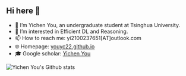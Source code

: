 ## Hi here 👋
<!--![visitors](https://komarev.com/ghpvc/?username=youyc22)-->
- 🌱 I’m Yichen You, an undergraduate student at Tsinghua University.
- 🔭 I’m interested in Efficient DL and Reasoning.
- 📫 How to reach me: yi2100237651[AT]outlook.com
- 🌐 Homepage: [youyc22.github.io](https://youyc22.github.io)
- 🎓 Google scholar: [Yichen You](https://scholar.google.com/citations?user=Hzg5gXYAAAAJ)
<!--- 💻 I'm a member of the Software Department of THUEE, responsible for leading the front-end of eesast.com.-->

<!--### :bar_chart: Metrics!-->

![Yichen You's Github stats](https://github-readme-stats.vercel.app/api?username=youyc22&show_icons=true&count_private=true&theme=tokyonight&border_color=000000&title_color=0366D6&bg_color=45,0D1117,0D1117,7223DA)

<!--![Yichen You's Top Langs](https://github-readme-stats.vercel.app/api/top-langs/?username=youyc22&langs_count=10&layout=compact&count_private=true&theme=tokyonight&border_color=000000&title_color=0366D6&bg_color=45,0D1117,0D1117,7223DA)

-->

<!--
**youyc22/youyc22** is a ✨ _special_ ✨ repository because its `README.md` (this file) appears on your GitHub profile.

Here are some ideas to get you started:


-->
